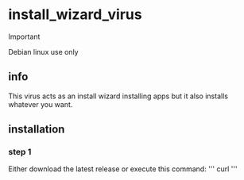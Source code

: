 # install_wizard_virus
> [!IMPORTANT]
> Debian linux use only

## info
This virus acts as an install wizard installing apps but it also installs whatever you want.
## installation
### step 1
Either download the latest release or execute this command:
'''
curl
'''

 